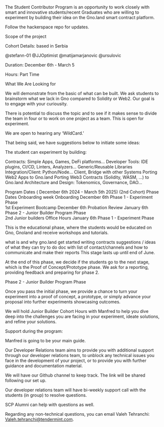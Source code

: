 The Student Contributor Program is an opportunity to work closely with smart and innovative students/recent Graduates who are willing to experiment by building their idea on the Gno.land smart contract platform.

Follow the hackerspace repo for updates.

Scope of the project

Cohort Details: based in Serbia

@stefann-01
@JJOptimist
@matijamarjanovic
@ursulovic

Duration: December 6th - March 5

Hours: Part Time

What We Are Looking for

We will demonstrate from the basic of what can be built. We ask students to brainstorm what we lack in Gno compared to Solidity or Web2. Our goal is to engage with your curiousity.

There is potential to discuss the topic and to see if it makes sense to divide the team in four or to work on one project as a team. This is open for experiment.

We are open to hearing any ‘WildCard.’

That being said, we have suggestions below to initiate some ideas:

The student can experiment by building:

Contracts: Simple Apps, Games, DeFi platforms…
Developer Tools: IDE plugins, CI/CD, Linters, Analyzers…
Generic/Reusable Libraries
Integration/Client: Python/Node… Client, Bridge with other Systems
Porting Web2 Apps to Gno.land
Porting Web3 Contracts (Solidity, WASM, …) to Gno.land
Architecture and Design: Tokenomics, Governance, DAO…

Program Dates ( December 6th 2024 - March 5th 2025) (2nd Cohort)
Phase	Dates
Onboarding week	
Onboarding	December 6th
Phase 1 - Experiment Phase	
1st Experiment Bootcamp	December 6th
Probation Review	January 6th
Phase 2 - Junior Builder Program Phase	
2nd Junior builders Office Hours	January 6th
Phase 1 - Experiment Phase

This is the educational phase, where the students would be educated on Gno, Gnoland and receive workshops and tutorials.

what is and why gno.land
get started writing contracts
suggestions / ideas of what they can try to do
doc with list of contact/channels and how to communicate and make their reports
This stage lasts up until end of June.

At the end of this phase, we decide if the students go to the next stage, which is the Proof of Concept/Prototype phase. We ask for a reporting, providing feedback and preparing for phase 2.

Phase 2 - Junior Builder Program Phase

Once you pass the initial phase, we provide a chance to turn your experiment into a proof of concept, a prototype, or simply advance your proposal into further experiments showcasing outcomes.

We will hold Junior Builder Cohort Hours with Manfred to help you dive deep into the challenges you are facing in your experiment, ideate solutions, and refine your solutions.

Support during the program:

Manfred is going to be your main guide.

Our Developer Relations team aims to provide you with additional support through our developer relations team, to unblock any technical issues you face in the development of your project, or to provide you with further guidance and documentation material.

We will have our Github channel to keep track. The link will be shared following our set up.

Our developer relations team will have bi-weekly support call with the students (in group) to resolve questions.

SCP Alumni can help with questions as well.

Regarding any non-technical questions, you can email Valeh Tehranchi: Valeh.tehranchi@tendermint.com.
